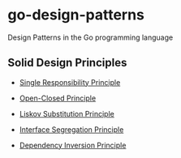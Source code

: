 # go-design-patterns
Design Patterns in the Go programming language

## Solid Design Principles

- [Single Responsibility Principle](https://github.com/Fakorede/go-design-patterns/tree/master/01-single-responsibility)

- [Open-Closed Principle](https://github.com/Fakorede/go-design-patterns/tree/master/02-open-closed)

- [Liskov Substitution Principle]()

- [Interface Segregation Principle]()

- [Dependency Inversion Principle]()